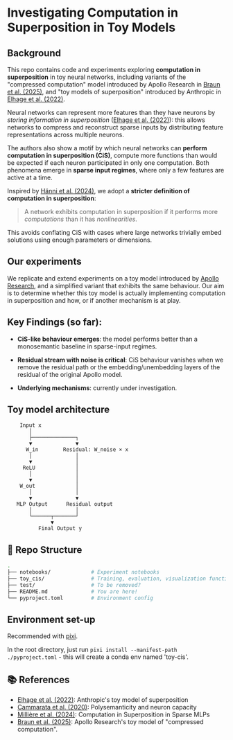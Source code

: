# Investigating Computation in Superposition in Toy Models

## Background
This repo contains code and experiments exploring **computation in superposition** in toy neural networks, including variants of the "compressed computation" model introduced by Apollo Research in [Braun et al. (2025)](https://www.apolloresearch.ai/research/interpretability-in-parameter-space-minimizing-mechanistic-description-length-with-attribution-based-parameter-decomposition), and "toy models of superposition" introduced by Anthropic in [Elhage et al. (2022)](https://transformer-circuits.pub/2022/toy_model/index.html).

Neural networks can represent more features than they have neurons by *storing information in superposition* ([Elhage et al. (2022)](https://transformer-circuits.pub/2022/toy_model/index.html)): this allows networks to compress and reconstruct sparse inputs by distributing feature representations across multiple neurons.

The authors also show a motif by which neural networks can **perform computation in superposition (CiS)**, compute more functions than would be expected if each neuron participated in only one computation. Both phenomena emerge in **sparse input regimes**, where only a few features are active at a time.

Inspired by [Hänni et al. (2024)](https://arxiv.org/abs/2408.05451), we adopt a **stricter definition of computation in superposition**:

> A network exhibits computation in superposition if it performs more *computations* than it has *nonlinearities*.

This avoids conflating CiS with cases where large networks trivially embed solutions using enough parameters or dimensions.

## Our experiments 

We replicate and extend experiments on a toy model introduced by [Apollo Research](https://www.apolloresearch.ai/research/interpretability-in-parameter-space-minimizing-mechanistic-description-length-with-attribution-based-parameter-decomposition), and a simplified variant that exhibits the same behaviour. Our aim is to determine whether this toy model is actually implementing computation in superposition and how, or if another mechanism is at play. 

## Key Findings (so far):

- **CiS-like behaviour emerges**: the model performs better than a monosemantic baseline in sparse-input regimes.

- **Residual stream with noise is critical**: CiS behaviour vanishes when we remove the residual path or the embedding/unembedding layers of the residual of the original Apollo model.

- **Underlying mechanisms**: currently under investigation. 

## Toy model architecture

        Input x
           │
           ├──────────────┐
           ▼              ▼
          W_in        Residual: W_noise × x
           │              │
           ▼              │
         ReLU             │
           │              │
           ▼              │
        W_out             │
           │              │
           ▼              ▼
       MLP Output      Residual output
           │              │
           └──────┬───────┘
                  ▼
              Final Output y


## 📂 Repo Structure

```bash
.
├── notebooks/             # Experiment notebooks
├── toy_cis/               # Training, evaluation, visualization functions
├── test/                  # To be removed? 
├── README.md              # You are here!
└── pyproject.toml         # Environment config
```

## Environment set-up

Recommended with [pixi](https://pixi.sh/latest/tutorials/python).

In the root directory, just run `pixi install --manifest-path ./pyproject.toml` - this will create a conda env named 'toy-cis'.

## 📚 References

* [Elhage et al. (2022)](https://transformer-circuits.pub/2022/toy_model/index.html): Anthropic's toy model of superposition
* [Cammarata et al. (2020)](https://transformer-circuits.pub/2020/polysemanticity/index.html): Polysemanticity and neuron capacity
* [Millière et al. (2024)](https://arxiv.org/abs/2403.00986): Computation in Superposition in Sparse MLPs
* [Braun et al. (2025)](https://www.apolloresearch.ai/research/interpretability-in-parameter-space-minimizing-mechanistic-description-length-with-attribution-based-parameter-decomposition): Apollo Research's toy model of "compressed computation". 

